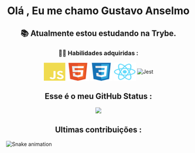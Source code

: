 <h1 align="center">Olá , Eu me chamo Gustavo Anselmo</h1>
<h2 align="center">📚 Atualmente estou estudando na Trybe.</h2>
<h3 align="center" >👨‍💻 Habilidades adquiridas :</h3>

<div align="center">
  <img align="center" alt="Js" height="50" width="60" src="https://raw.githubusercontent.com/devicons/devicon/master/icons/javascript/javascript-plain.svg" style="max-width:100%;">
  <img align="center" alt="HTML" height="50" width="60" src="https://raw.githubusercontent.com/devicons/devicon/master/icons/html5/html5-original.svg" style="max-width:100%;">
  <img align="center" alt="-CSS" height="50" width="60" src="https://raw.githubusercontent.com/devicons/devicon/master/icons/css3/css3-original.svg" style="max-width:100%;">
   <img align="center" alt="React" height="50" width="60" src="https://raw.githubusercontent.com/devicons/devicon/master/icons/react/react-original.svg" style="max-width:100%;">
  <img align="center" alt="Jest" height="50" width="60" src="https://cdn.jsdelivr.net/gh/devicons/devicon/icons/jest/jest-plain.svg" style="max-width:100%;">
  
</div>
<h2 align="center">Esse é o meu GitHub Status :</h2>
 <div align="center">
  
  <img src="https://github-readme-stats.vercel.app/api?username=GustavoAns&show_icons=true&theme=voe" />
  
</div>
<h2 align="center">Ultimas contribuições :</h2>

![Snake animation](https://github.com/GustavoAns/GustavoAns/blob/output/github-contribution-grid-snake.svg)

